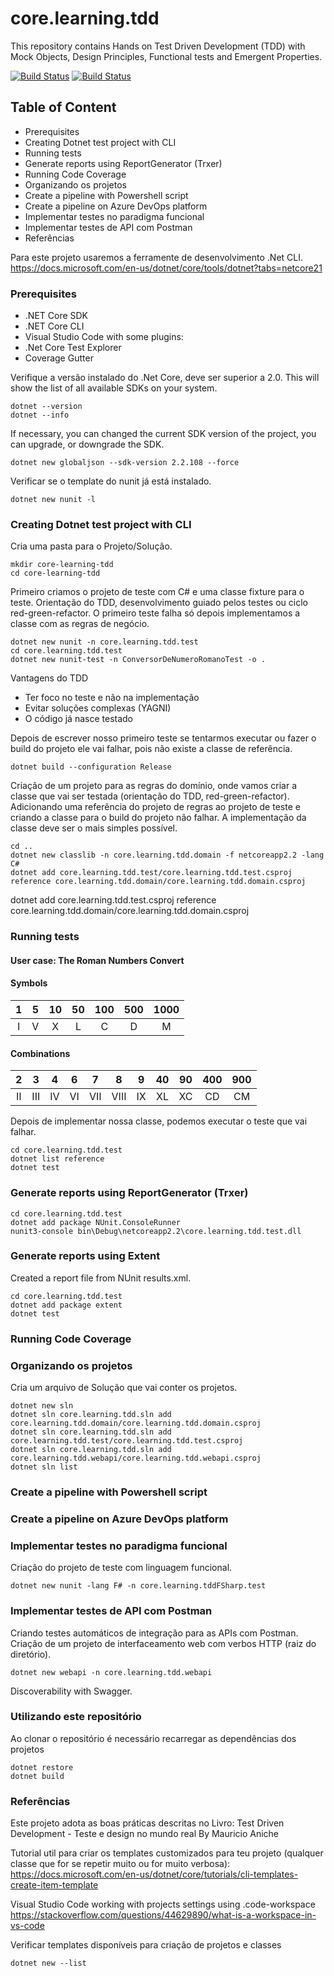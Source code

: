 ﻿# core.learning.tdd
This repository contains Hands on Test Driven Development (TDD) with Mock Objects, Design Principles, Functional tests and Emergent Properties.

[![Build Status](https://rodrigolessa.visualstudio.com/core.learning.tdd/_apis/build/status/rodrigolessa.core.learning.tdd?branchName=master)](https://rodrigolessa.visualstudio.com/core.learning.tdd/_build?definitionId=2&_a=summary&view=runs) [![Build Status](https://travis-ci.org/rodrigolessa/core.learning.tdd.svg?branch=master)](https://travis-ci.org/rodrigolessa/core.learning.tdd)

## Table of Content
 - Prerequisites
 - Creating Dotnet test project with CLI
 - Running tests
 - Generate reports using ReportGenerator (Trxer)
 - Running Code Coverage
 - Organizando os projetos
 - Create a pipeline with Powershell script
 - Create a pipeline on Azure DevOps platform
 - Implementar testes no paradigma funcional
 - Implementar testes de API com Postman
 - Referências

Para este projeto usaremos a ferramente de desenvolvimento .Net CLI.
https://docs.microsoft.com/en-us/dotnet/core/tools/dotnet?tabs=netcore21

### Prerequisites

 - .NET Core SDK
 - .NET Core CLI
 - Visual Studio Code with some plugins:
  - .Net Core Test Explorer
  - Coverage Gutter

Verifique a versão instalado do .Net Core, deve ser superior a 2.0. This will show the list of all available SDKs on your system.
```shell
dotnet --version
dotnet --info
```

If necessary, you can changed the current SDK version of the project, you can upgrade, or downgrade the SDK.
```shell
dotnet new globaljson --sdk-version 2.2.108 --force
```

Verificar se o template do nunit já está instalado.
```shell
dotnet new nunit -l
```

### Creating Dotnet test project with CLI

Cria uma pasta para o Projeto/Solução.
```shell
mkdir core-learning-tdd
cd core-learning-tdd
```

Primeiro criamos o projeto de teste com C# e uma classe fixture para o teste. Orientação do TDD, desenvolvimento guiado pelos testes ou ciclo red-green-refactor. O primeiro teste falha só depois implementamos a classe com as regras de negócio.
```shell
dotnet new nunit -n core.learning.tdd.test
cd core.learning.tdd.test
dotnet new nunit-test -n ConversorDeNumeroRomanoTest -o .
```

Vantagens do TDD
 - Ter foco no teste e não na implementação
 - Evitar soluções complexas (YAGNI)
 - O código já nasce testado

Depois de escrever nosso primeiro teste se tentarmos executar ou fazer o build do projeto ele vai falhar, pois não existe a classe de referência.
```shell
dotnet build --configuration Release
```

Criação de um projeto para as regras do domínio, onde vamos criar a classe que vai ser testada (orientação do TDD, red-green-refactor). Adicionando uma referência do projeto de regras ao projeto de teste e criando a classe para o build do projeto não falhar. A implementação da classe deve ser o mais simples possível.
```shell
cd ..
dotnet new classlib -n core.learning.tdd.domain -f netcoreapp2.2 -lang C#
dotnet add core.learning.tdd.test/core.learning.tdd.test.csproj reference core.learning.tdd.domain/core.learning.tdd.domain.csproj
```

dotnet add core.learning.tdd.test.csproj reference core.learning.tdd.domain/core.learning.tdd.domain.csproj

### Running tests

#### User case: The Roman Numbers Convert

#### Symbols

| 1 | 5 | 10 | 50 | 100 | 500 | 1000 |
|:-:|:-:|:--:|:--:|:---:|:---:|:----:|
| I | V | X  | L  | C   | D   | M    |

#### Combinations

| 2  | 3   | 4  | 6  | 7   | 8    | 9  | 40 | 90 | 400 | 900 |
|:--:|:---:|:--:|:--:|:---:|:----:|:--:|:--:|:--:|:---:|:---:|
| II | III | IV | VI | VII | VIII | IX | XL | XC | CD  | CM  |

Depois de implementar nossa classe, podemos executar o teste que vai falhar.
```shell
cd core.learning.tdd.test
dotnet list reference
dotnet test
```

### Generate reports using ReportGenerator (Trxer)

```shell
cd core.learning.tdd.test
dotnet add package NUnit.ConsoleRunner
nunit3-console bin\Debug\netcoreapp2.2\core.learning.tdd.test.dll
```

### Generate reports using Extent

Created a report file from NUnit results.xml.

```shell
cd core.learning.tdd.test
dotnet add package extent
dotnet test
```

### Running Code Coverage

### Organizando os projetos

Cria um arquivo de Solução que vai conter os projetos.
```shell
dotnet new sln
dotnet sln core.learning.tdd.sln add core.learning.tdd.domain/core.learning.tdd.domain.csproj
dotnet sln core.learning.tdd.sln add core.learning.tdd.test/core.learning.tdd.test.csproj
dotnet sln core.learning.tdd.sln add core.learning.tdd.webapi/core.learning.tdd.webapi.csproj
dotnet sln list
```

### Create a pipeline with Powershell script

### Create a pipeline on Azure DevOps platform

### Implementar testes no paradigma funcional

Criação do projeto de teste com linguagem funcional.
```shell
dotnet new nunit -lang F# -n core.learning.tddFSharp.test
```

### Implementar testes de API com Postman

Criando testes automáticos de integração para as APIs com Postman.
Criação de um projeto de interfaceamento web com verbos HTTP (raiz do diretório).
```shell
dotnet new webapi -n core.learning.tdd.webapi
```

Discoverability with Swagger.

### Utilizando este repositório

Ao clonar o repositório é necessário recarregar as dependências dos projetos
```shel
dotnet restore
dotnet build
```

### Referências

Este projeto adota as boas práticas descritas no Livro:
Test Driven Development - Teste e design no mundo real
By Mauricio Aniche

Tutorial util para criar os templates customizados para teu projeto (qualquer classe que for se repetir muito ou for muito verbosa):
https://docs.microsoft.com/en-us/dotnet/core/tutorials/cli-templates-create-item-template

Visual Studio Code working with projects settings using .code-workspace
https://stackoverflow.com/questions/44629890/what-is-a-workspace-in-vs-code

Verificar templates disponíveis para criação de projetos e classes
```shel
dotnet new --list
```